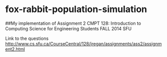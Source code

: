 # fox-rabbit-population-simulation

##My implementation of Assignment 2
CMPT 128: Introduction to Computing Science for Engineering Students 
FALL 2014 SFU

Link to the questions
http://www.cs.sfu.ca/CourseCentral/128/jregan/assignments/ass2/assignment2.html
